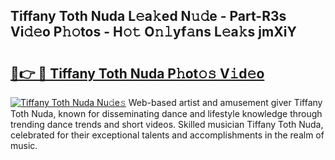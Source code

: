 ## Tiffany Toth Nuda L𝚎a𝚔ed N𝚞𝚍e - Part-R3s Vi𝚍𝚎o P𝚑𝚘tos - H𝚘𝚝 O𝚗𝚕yf𝚊ns L𝚎a𝚔s jmXiY

# <h2><a href="http://kff6t0t.oniu.top/?m=Tiffany+Toth+Nuda">🔗👉 🔴 Tiffany Toth Nuda P𝚑ot𝚘𝚜 V𝚒d𝚎o</a></h2>

[![Tiffany Toth Nuda Nu𝚍e𝚜](https://i.imgur.com/0qMVB7G.gif)](http://kff6t0t.oniu.top/?m=Tiffany+Toth+Nuda)
Web-based artist and amusement giver Tiffany Toth Nuda, known for disseminating dance and lifestyle knowledge through trending dance trends and short videos. Skilled musician Tiffany Toth Nuda, celebrated for their exceptional talents and accomplishments in the realm of music.  
